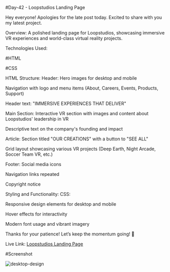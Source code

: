 #Day-42 - Loopstudios Landing Page

Hey everyone! Apologies for the late post today. Excited to share with you my latest project.

Overview: A polished landing page for Loopstudios, showcasing immersive VR experiences and world-class virtual reality projects.

Technologies Used:

#HTML

#CSS

HTML Structure:
Header: Hero images for desktop and mobile

Navigation with logo and menu items (About, Careers, Events, Products, Support)

Header text: "IMMERSIVE EXPERIENCES THAT DELIVER"

Main Section:
Interactive VR section with images and content about Loopstudios' leadership in VR

Descriptive text on the company's founding and impact

Article:
Section titled "OUR CREATIONS" with a button to "SEE ALL"

Grid layout showcasing various VR projects (Deep Earth, Night Arcade, Soccer Team VR, etc.)

Footer:
Social media icons

Navigation links repeated

Copyright notice

Styling and Functionality:
CSS:

Responsive design elements for desktop and mobile

Hover effects for interactivity

Modern font usage and vibrant imagery



Thanks for your patience! Let’s keep the momentum going! 🚀


Live Link: [Loopstudios Landing Page](https://roobiwebdev.github.io/Day-42-Loopstudios-landing-page/)




#Screenshot


![desktop-design](https://github.com/user-attachments/assets/43ef9233-d582-4c0f-9b70-9dbf26b699ee)


















